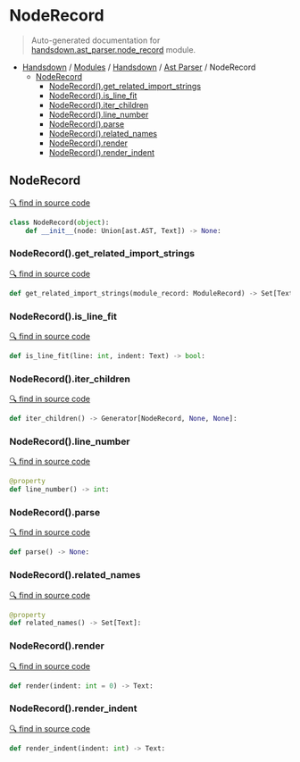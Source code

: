 # NodeRecord

> Auto-generated documentation for [handsdown.ast_parser.node_record](https://github.com/vemel/handsdown/blob/master/handsdown/ast_parser/node_record.py) module.

- [Handsdown](../../README.md#-handsdown---python-documentation-generator) / [Modules](../../MODULES.md#modules) / [Handsdown](../index.md#handsdown) / [Ast Parser](index.md#ast-parser) / NodeRecord
  - [NodeRecord](#noderecord)
    - [NodeRecord().get_related_import_strings](#noderecordget_related_import_strings)
    - [NodeRecord().is_line_fit](#noderecordis_line_fit)
    - [NodeRecord().iter_children](#noderecorditer_children)
    - [NodeRecord().line_number](#noderecordline_number)
    - [NodeRecord().parse](#noderecordparse)
    - [NodeRecord().related_names](#noderecordrelated_names)
    - [NodeRecord().render](#noderecordrender)
    - [NodeRecord().render_indent](#noderecordrender_indent)

## NodeRecord

[🔍 find in source code](https://github.com/vemel/handsdown/blob/master/handsdown/ast_parser/node_record.py#L15)

```python
class NodeRecord(object):
    def __init__(node: Union[ast.AST, Text]) -> None:
```

### NodeRecord().get_related_import_strings

[🔍 find in source code](https://github.com/vemel/handsdown/blob/master/handsdown/ast_parser/node_record.py#L329)

```python
def get_related_import_strings(module_record: ModuleRecord) -> Set[Text]:
```

### NodeRecord().is_line_fit

[🔍 find in source code](https://github.com/vemel/handsdown/blob/master/handsdown/ast_parser/node_record.py#L321)

```python
def is_line_fit(line: int, indent: Text) -> bool:
```

### NodeRecord().iter_children

[🔍 find in source code](https://github.com/vemel/handsdown/blob/master/handsdown/ast_parser/node_record.py#L57)

```python
def iter_children() -> Generator[NodeRecord, None, None]:
```

### NodeRecord().line_number

[🔍 find in source code](https://github.com/vemel/handsdown/blob/master/handsdown/ast_parser/node_record.py#L79)

```python
@property
def line_number() -> int:
```

### NodeRecord().parse

[🔍 find in source code](https://github.com/vemel/handsdown/blob/master/handsdown/ast_parser/node_record.py#L71)

```python
def parse() -> None:
```

### NodeRecord().related_names

[🔍 find in source code](https://github.com/vemel/handsdown/blob/master/handsdown/ast_parser/node_record.py#L61)

```python
@property
def related_names() -> Set[Text]:
```

### NodeRecord().render

[🔍 find in source code](https://github.com/vemel/handsdown/blob/master/handsdown/ast_parser/node_record.py#L134)

```python
def render(indent: int = 0) -> Text:
```

### NodeRecord().render_indent

[🔍 find in source code](https://github.com/vemel/handsdown/blob/master/handsdown/ast_parser/node_record.py#L325)

```python
def render_indent(indent: int) -> Text:
```

